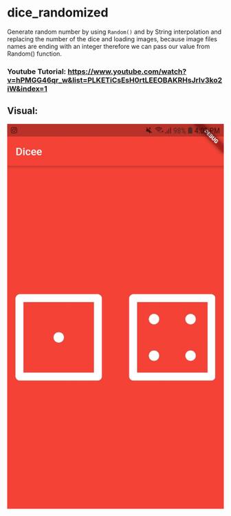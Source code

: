 # dice_randomized

Generate random number by using ```Random()``` and by String interpolation and replacing the number of the dice and loading images, because image files names are ending with an integer therefore we can pass our value from Random() function. 

### Youtube Tutorial: https://www.youtube.com/watch?v=hPMGG46qr_w&list=PLKETiCsEsH0rtLEEOBAKRHsJrIv3ko2iW&index=1


## Visual:
 
![](assets/dice.jpg)




